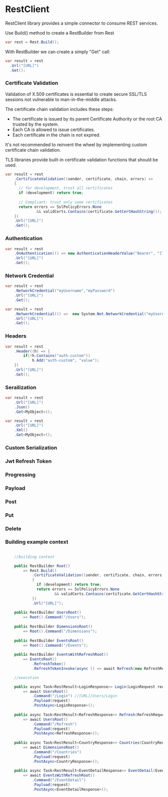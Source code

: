 # RestClient
RestClient library provides a simple connector to consume REST services.

Use Build() method to create a RestBuilder from Rest

```c#
var rest = Rest.Build();
```

With RestBuilder we can create a simply "Get" call:

```c#
var result = rest
  .Url("[URL]")
  .Get(); 
```

### Certificate Validation

Validation of X.509 certificates is essential to create secure SSL/TLS sessions not vulnerable to man-in-the-middle attacks.

The certificate chain validation includes these steps:

* The certificate is issued by its parent Certificate Authority or the root CA trusted by the system.
* Each CA is allowed to issue certificates.
* Each certificate in the chain is not expired.

It's not recommended to reinvent the wheel by implementing custom certificate chain validation.

TLS libraries provide built-in certificate validation functions that should be used.

```c#
var result = rest
    .CertificateValidation((sender, certificate, chain, errors) =>
    {
      // for development, trust all certificates
      if (development) return true; 
      
      // Compliant: trust only some certificates
      return errors == SslPolicyErrors.None 
              && validCerts.Contains(certificate.GetCertHashString()); 
    })
    .Url("[URL]")
    .Get();
```

### Authentication

```c#
var result = rest
    .OnAuthentication(() => new AuthenticationHeaderValue("Bearer", "[Token]"))
    .Url("[URL]")
    .Get();
```

### Network Credential

```c#
var result = rest
    .NetworkCredential("myUsername","myPassword")
    .Url("[URL]")
    .Get();
```

```c#
var result = rest
    .NetworkCredential(() =>  new System.Net.NetworkCredential("myUsername","myPassword"))
    .Url("[URL]")
    .Get();
```

### Headers

```c#
var result = rest
    .Header((h) => {
        if(!h.Contains("auth-custom"))
            h.Add("auth-custom", "value");
    })
    .Url("[URL]")
    .Get();
```

### Serailization

```c#
var result = rest
    .Url("[URL]")
    .Json()
    .Get<MyObject>();
```


```c#
var result = rest
    .Url("[URL]")
    .Xml()
    .Get<MyObject>();
```

### Custom Serialization


### Jwt Refresh Token


### Progressing


### Payload


### Post


### Put


### Delete


### Building example context

```c#

    //building context

    public RestBuilder Root() 
        => Rest.Build()
            .CertificateValidation((sender, certificate, chain, errors) =>
            {
              if (development) return true; 
              return errors == SslPolicyErrors.None 
                      && validCerts.Contains(certificate.GetCertHashString()); 
            })
            .Url("[URL]");
    
    public RestBuilder UsersRoot() 
        => Root().Command("/Users");
    
    public RestBuilder DimensionsRoot() 
        => Root().Command("/Dimensions");
    
    public RestBuilder EventsRoot() 
        => Root().Command("/Events");
    
    public RestBuilder EventsWithRefreshRoot() 
        => EventsRoot()
            .RefreshToken()
            .RefreshTokenInvoke(async () => await Refresh(new RefreshRequest { }));

    //execution

    public async Task<RestResult<LoginResponse>> Login(LoginRequest request) 
        => await UsersRoot()
            .Command("/Login") //[URL]/Users/Login 
            .Payload(request)
            .PostAsync<LoginResponse>();
    
    public async Task<RestResult<RefreshResponse>> Refresh(RefreshRequest request) 
        => await UsersRoot()
            .Command("/Refresh")
            .Payload(request)
            .PostAsync<RefreshResponse>();
    
    public async Task<RestResult<CountryResponse>> Countries(CountryRequest request) 
        => await DimensionsRoot()
            .Command("/Countries")
            .Payload(request)
            .PostAsync<CountryResponse>();
    
    public async Task<RestResult<EventDetailResponse>> EventDetail(EventDetailRequest request) 
        => await EventsWithRefreshRoot()
            .Command("/EventDetail")
            .Payload(request)
            .PostAsync<EventDetailResponse>();
```


